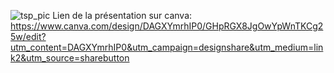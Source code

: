 ![tsp_pic](https://github.com/user-attachments/assets/606721df-7084-42e4-a223-5d6b23a55a22)
Lien de la présentation sur canva: 
https://www.canva.com/design/DAGXYmrhIP0/GHpRGX8JgOwYpWnTKCg25w/edit?utm_content=DAGXYmrhIP0&utm_campaign=designshare&utm_medium=link2&utm_source=sharebutton
